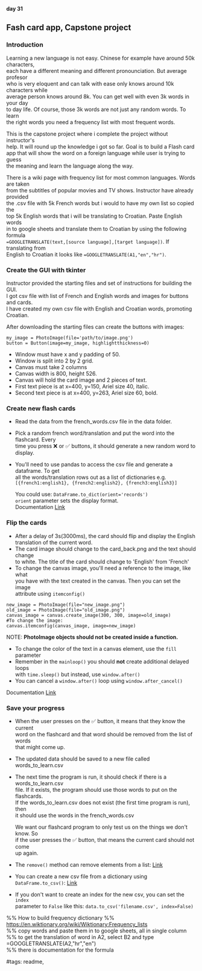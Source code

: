 **day 31**

## Fash card app, Capstone project

### Introduction

Learning a new language is not easy. Chinese for example have around 50k characters,  
each have a different meaning and different pronounciation. But average profesor  
who is very eloquent and can talk with ease only knows around 10k characters while  
average person knows around 8k. You can get well with even 3k words in your day  
to day life. Of course, those 3k words are not just any random words. To learn  
the right words you need a frequency list with most frequent words.  

This is the capstone project where i complete the project without instructor's  
help. It will round up the knowledge i got so far. Goal is to build a Flash card  
app that will show the word on a foreign language while user is trying to guess  
the meaning and learn the language along the way.

There is a wiki page with frequency list for most common languages. Words are taken  
from the subtitles of popular movies and TV shows. Instructor have already provided  
the .csv file with 5k French words but i would to have my own list so copied the  
top 5k English words that i will be translating to Croatian. Paste English words     
in to google sheets and translate them to Croatian by using the following formula  
`=GOOGLETRANSLATE(text,[source language],[target language])`. If translating from  
English to Croatian it looks like `=GOOGLETRANSLATE(A1,"en","hr")`.

### Create the GUI with tkinter

Instructor provided the starting files and set of instructions for building the GUI.  
I got csv file with list of French and English words and images for buttons and cards.  
I have created my own csv file with English and Croatian words, promoting Croatian.   

After downloading the starting files can create the buttons with images:
```
my_image = PhotoImage(file='path/to/image.png')
button = Button(image=my_image, highlightthickness=0)
```
- Window must have x and y padding of 50.
- Window is split into 2 by 2 grid.
- Canvas must take 2 columns
- Canvas width is 800, height 526.
- Canvas will hold the card image and 2 pieces of text.
- First text piece is at x=400, y=150, Ariel size 40, italic.
- Second text piece is at x=400, y=263, Ariel size 60, bold.

### Create new flash cards

- Read the data from the french_words.csv file in the data folder.
- Pick a random french word/translation and put the word into the flashcard. Every  
  time you press ❌ or ✅ buttons, it should generate a new random word to display.
- You'll need to use pandas to access the csv file and generate a dataframe. To get  
  all the words/translation rows out as a list of dictionaries e.g.  
  `[{french1:english1}, {french2:english2}, {french3:english3}]`
  
  You could use: `DataFrame.to_dict(orient='records')`  
  `orient` parameter sets the display format.  
  Documentation [Link](https://pandas.pydata.org/pandas-docs/stable/reference/api/pandas.DataFrame.to_dict.html) 

### Flip the cards

- After a delay of 3s(3000ms), the card should flip and display the English  
  translation of the current word.
- The card image should change to the card_back.png and the text should change  
  to white. The title of the card should change to 'English' from 'French'
- To change the canvas image, you'll need a reference to the image, like what  
  you have with the text created in the canvas. Then you can set the image  
  attribute using `itemconfig()`
```
new_image = PhotoImage(file="new_image.png")
old_image = PhotoImage(file="old_image.png")
canvas_image = canvas.create_image(300, 300, image=old_image)
#To change the image:
canvas.itemconfig(canvas_image, image=new_image)
```
NOTE: **PhotoImage objects should not be created inside a function.**

- To change the color of the text in a canvas element, use the `fill` parameter
- Remember in the `mainloop()` you should **not** create additional delayed loops  
  with `time.sleep()` but instead, use `window.after()`
- You can cancel a `window.after()` loop using `window.after_cancel()`

Documentation [Link](https://tcl.tk/man/tcl8.6/TclCmd/after.htm)

### Save your progress

- When the user presses on the ✅ button, it means that they know the current  
  word on the flashcard and that word should be removed from the list of words  
  that might come up.
- The updated data should be saved to a new file called words_to_learn.csv
- The next time the program is run, it should check if there is a words_to_learn.csv  
  file. If it exists, the program should use those words to put on the flashcards.  
  If the words_to_learn.csv does not exist (the first time program is run), then  
  it should use the words in the french_words.csv
  
  We want our flashcard program to only test us on the things we don't know. So  
  if the user presses the ✅ button, that means the current card should not come  
  up again.
  
- The `remove()` method can remove elements from a list: [Link](https://www.w3schools.com/python/ref_list_remove.asp)
- You can create a new csv file from a dictionary using `DataFrame.to_csv()`: [Link](https://pandas.pydata.org/pandas-docs/stable/reference/api/pandas.DataFrame.to_csv.html)
- If you don't want to create an index for the new csv, you can set the `index`  
  parameter to `False` like this: `data.to_csv('filename.csv', index=False)`

  
%% How to build frequency dictionary
%% https://en.wiktionary.org/wiki/Wiktionary:Frequency_lists  
%% copy words and paste them in to google sheets, all in single column  
%% to get the translation of word in A2, select B2 and type =GOOGLETRANSLATE(A2,"hr","en")  
%% there is documentation for the formula  

#tags: readme,
